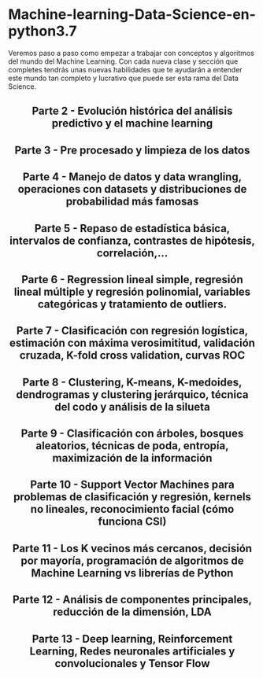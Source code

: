 # Machine-learning-Data-Science-en-python3.7



Veremos paso a paso como empezar a trabajar con conceptos y algoritmos del mundo del Machine Learning. Con cada nueva clase y sección que completes tendrás unas nuevas habilidades que te ayudarán a entender este mundo tan completo y lucrativo que puede ser esta rama del Data Science.
<h2 align="center"> Parte 2 - Evolución histórica del análisis predictivo y el machine learning</h2>
<h2 align="center">Parte 3 - Pre procesado y limpieza de los datos </h2>
<h2 align="center">Parte 4 - Manejo de datos y data wrangling, operaciones con datasets y distribuciones de probabilidad más famosas</h2>
<h2 align="center">Parte 5 - Repaso de estadística básica, intervalos de confianza, contrastes de hipótesis, correlación,...</h2>
<h2 align="center">Parte 6 - Regression lineal simple, regresión lineal múltiple y regresión polinomial, variables categóricas y tratamiento de outliers.</h2>
<h2 align="center">Parte 7 - Clasificación con regresión logística, estimación con máxima verosimititud, validación cruzada, K-fold cross validation, curvas ROC </h2>
<h2 align="center">Parte 8 - Clustering, K-means, K-medoides, dendrogramas y clustering jerárquico, técnica del codo y análisis de la silueta</h2>
<h2 align="center">Parte 9 - Clasificación con árboles, bosques aleatorios, técnicas de poda, entropía, maximización de la información</h2>
<h2 align="center">Parte 10 - Support Vector Machines para problemas de clasificación y regresión, kernels no lineales, reconocimiento facial (cómo funciona CSI)</h2>
<h2 align="center">Parte 11 - Los K vecinos más cercanos, decisión por mayoría, programación de algoritmos de Machine Learning vs librerías de Python</h2>
<h2 align="center">Parte 12 - Análisis de componentes principales, reducción de la dimensión, LDA</h2>
<h2 align="center">Parte 13 - Deep learning, Reinforcement Learning, Redes neuronales artificiales y convolucionales y Tensor Flow</h2>
